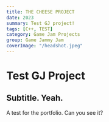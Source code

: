 ```yaml
---
title: THE CHEESE PROJECT
date: 2023
summary: Test GJ project!
tags: [C++, TEST]
category: Game Jam Projects
group: Game Jammy Jam
coverImage: "/headshot.jpeg"
---
```


# Test GJ Project
## Subtitle. Yeah.

A test for the portfolio. Can you see it?